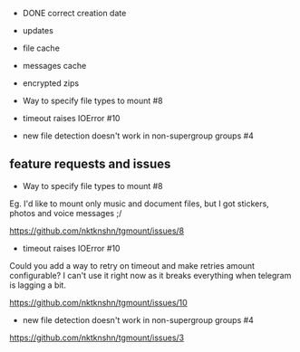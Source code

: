 - DONE correct creation date
- updates
- file cache
- messages cache
- encrypted zips

-  Way to specify file types to mount #8 
-  timeout raises IOError #10 
-  new file detection doesn't work in non-supergroup groups #4 


## feature requests and issues
-  Way to specify file types to mount #8 

Eg. I'd like to mount only music and document files, but I got stickers, photos and voice messages ;/

https://github.com/nktknshn/tgmount/issues/8

-  timeout raises IOError #10 

Could you add a way to retry on timeout and make retries amount configurable?
I can't use it right now as it breaks everything when telegram is lagging a bit.

https://github.com/nktknshn/tgmount/issues/10

-  new file detection doesn't work in non-supergroup groups #4 

https://github.com/nktknshn/tgmount/issues/3